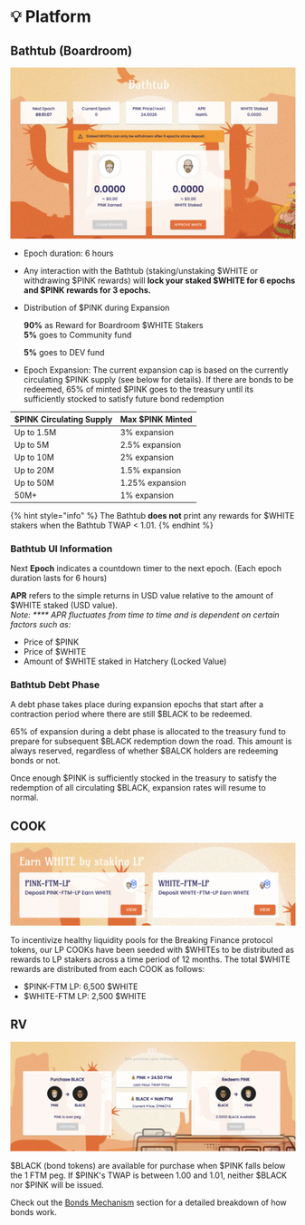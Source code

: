 # 💡 Platform

## Bathtub (Boardroom)

![](../.gitbook/assets/Hatchery.png)

* Epoch duration: 6 hours
* Any interaction with the Bathtub (staking/unstaking $WHITE or withdrawing $PINK rewards) will **lock your staked $WHITE for 6 epochs and $PINK rewards for 3 epochs.**&#x20;
*   Distribution of $PINK during Expansion

    **90%** as Reward for Boardroom $WHITE Stakers\
    **5%** goes to Community fund

    **5%** goes to DEV fund
* Epoch Expansion: The current expansion cap is based on the currently circulating $PINK supply (see below for details). If there are bonds to be redeemed, 65% of minted $PINK goes to the treasury until its sufficiently stocked to satisfy future bond redemption

| $PINK Circulating Supply | Max $PINK Minted |
| ------------------------ | ---------------- |
| Up to 1.5M               | 3% expansion     |
| Up to 5M                 | 2.5% expansion   |
| Up to 10M                | 2% expansion     |
| Up to 20M                | 1.5% expansion   |
| Up to 50M                | 1.25% expansion  |
| 50M+                     | 1% expansion     |

{% hint style="info" %}
The Bathtub **does not** print any rewards for $WHITE stakers when the Bathtub TWAP < 1.01.
{% endhint %}

### Bathtub UI Information

Next **Epoch** indicates a countdown timer to the next epoch. (Each epoch duration lasts for 6 hours)                                                                                                              &#x20;

**APR** refers to the simple returns in USD value relative to the amount of $WHITE staked (USD value).\
_Note: **** APR fluctuates from time to time and is dependent on certain factors such as:_

* Price of $PINK
* Price of $WHITE
* Amount of $WHITE staked in Hatchery (Locked Value)

### Bathtub Debt Phase

A debt phase takes place during expansion epochs that start after a contraction period where there are still $BLACK to be redeemed.

65% of expansion during a debt phase is allocated to the treasury fund to prepare for subsequent $BLACK redemption down the road. This amount is always reserved, regardless of whether $BALCK holders are redeeming bonds or not.

Once enough $PINK is sufficiently stocked in the treasury to satisfy the redemption of all circulating $BLACK, expansion rates will resume to normal.

## COOK

![](../.gitbook/assets/farm.png)

To incentivize healthy liquidity pools for the Breaking Finance protocol tokens, our LP COOKs have been seeded with $WHITEs to be distributed as rewards to LP stakers across a time period of 12 months. The total $WHITE rewards are distributed from each COOK as follows:

* $PINK-FTM LP: 6,500 $WHITE
* $WHITE-FTM LP: 2,500 $WHITE

## RV

![](../.gitbook/assets/bond.png)

$BLACK (bond tokens) are available for purchase when $PINK falls below the 1 FTM peg. If $PINK's TWAP is between 1.00 and 1.01, neither $BLACK nor $PINK will be issued.

Check out the [Bonds Mechanism](broken-reference) section for a detailed breakdown of how bonds work.
